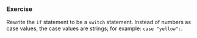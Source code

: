 ### Exercise

Rewrite the `if` statement to be a `switch` statement. Instead of numbers as case values, the case values are strings; for example: `case "yellow":`.
